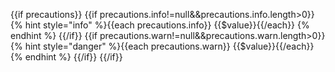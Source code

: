 {{if precautions}}
{{if precautions.info!=null&&precautions.info.length>0}}
{% hint style="info" %}{{each precautions.info}}
{{$value}}{{/each}}
{% endhint %}
{{/if}}
{{if precautions.warn!=null&&precautions.warn.length>0}}
{% hint style="danger" %}{{each precautions.warn}}
{{$value}}{{/each}}
{% endhint %}
{{/if}}
{{/if}}